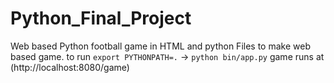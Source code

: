 # Python_Final_Project
Web based Python football game in HTML and python
Files to make web based game. to run ``export PYTHONPATH=.`` -> ``python bin/app.py``
game runs at (http://localhost:8080/game)
